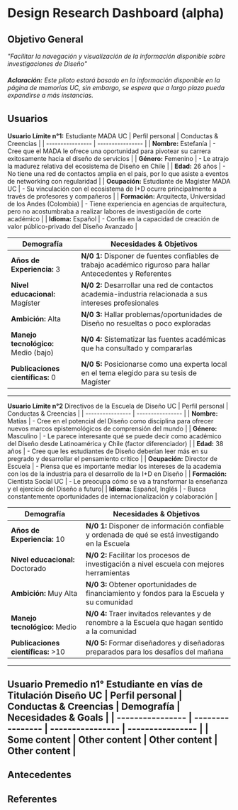 # **Design Research Dashboard (alpha)**
## **Objetivo General**  
*"Facilitar la navegación y visualización de la información disponible sobre investigaciones de Diseño"*  
###### **Aclaración:** Este piloto estará basado en la información disponible en la página de memorias UC, sin embargo, se espera que a largo plazo pueda expandirse a más instancias.  
## **Usuarios**  
**Usuario Límite n°1:** Estudiante MADA UC 
| Perfil personal | Conductas & Creencias |
| ---------------- | ---------------- | 
| **Nombre:** Estefanía | - Cree que el MADA le ofrece una oportunidad para pivotear su carrera exitosamente hacia el diseño de servicios |
| **Género:** Femenino | - Le atrajo la madurez relativa del ecosistema de Diseño en Chile |
| **Edad:** 26 años | - No tiene una red de contactos amplia en el país, por lo que asiste a eventos de networking con regularidad |
| **Ocupación:** Estudiante de Magíster MADA UC | - Su vinculación con el ecosistema de I+D ocurre principalmente a través de profesores y compañeros |
| **Formación:** Arquitecta, Universidad de los Andes (Colombia) | - Tiene experiencia en agencias de arquitectura, pero no acostumbraba a realizar labores de investigación de corte académico |
| **Idioma:** Español | - Confía en la capacidad de creación de valor público-privado del Diseño Avanzado |

| Demografía | Necesidades & Objetivos |
| ---------------- | ---------------- |
| **Años de Experiencia:** 3 | **N/0 1:** Disponer de fuentes confiables de trabajo académico riguroso para hallar Antecedentes y Referentes|
| **Nivel educacional:** Magíster | **N/0 2:** Desarrollar una red de contactos academia-industria relacionada a sus intereses profesionales|
| **Ambición:** Alta | **N/0 3:** Hallar problemas/oportunidades de Diseño no resueltas o poco exploradas|
| **Manejo tecnológico:** Medio (bajo) | **N/0 4:** Sistematizar las fuentes académicas que ha consultado y compararlas|
| **Publicaciones científicas:** 0 | **N/0 5:** Posicionarse como una experta local en el tema elegido para su tesis de Magíster|
****
**Usuario Límite n°2** Directivos de la Escuela de Diseño UC 
| Perfil personal | Conductas & Creencias |
| ---------------- | ---------------- | 
| **Nombre:** Matías | - Cree en el potencial del Diseño como disciplina para ofrecer nuevos marcos epistemológicos de comprensión del mundo |
| **Género:** Masculino | - Le parece interesante qué se puede decir como académico del Diseño desde Latinoamérica y Chile (factor diferenciador) |
| **Edad:** 38 años | - Cree que les estudiantes de Diseño deberían leer más en su pregrado y desarrollar el pensamiento crítico |
| **Ocupación:** Director de Escuela | - Piensa que es importante mediar los intereses de la academia con los de la industria para el desarrollo de la I+D en Diseño |
| **Formación:** Cientista Social UC | - Le preocupa cómo se va a transformar la enseñanza y el ejercicio del Diseño a futuro|
| **Idioma:** Español, Inglés | - Busca constantemente oportunidades de internacionalización y colaboración |

| Demografía | Necesidades & Objetivos |
| ---------------- | ---------------- |
| **Años de Experiencia:** 10 | **N/0 1:** Disponer de información confiable y ordenada de qué se está investigando en la Escuela |
| **Nivel educacional:** Doctorado | **N/0 2:** Facilitar los procesos de investigación a nivel escuela con mejores herramientas |
| **Ambición:** Muy Alta | **N/0 3:** Obtener oportunidades de financiamiento y fondos para la Escuela y su comunidad |
| **Manejo tecnológico:** Medio | **N/0 4:** Traer invitados relevantes y de renombre a la Escuela que hagan sentido a la comunidad |
| **Publicaciones científicas:** >10 | **N/0 5:** Formar diseñadores y diseñadoras preparados para los desafíos del mañana|
----
**Usuario Premedio n1°** Estudiante en vías de Titulación Diseño UC 
| Perfil personal | Conductas & Creencias | Demografía | Necesidades & Goals |
| ---------------- | ---------------- | ---------------- | ---------------- |
| Some content     | Other content    | Other content    | Other content    | 
----
## **Antecedentes**
## **Referentes**
